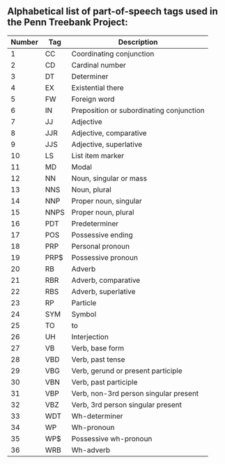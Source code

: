 ## Alphabetical list of part-of-speech tags used in the Penn Treebank Project:
[Source Link]: https://www.ling.upenn.edu/courses/Fall_2003/ling001/penn_treebank_pos.html

| Number | Tag | Description |
| ----------- | ----------- |----------- |
|1	 | CC	 |Coordinating conjunction |
|2	 |CD	 |Cardinal number|
|3	 |DT |	Determiner|
|4	 |EX	 |Existential there|
|5	 |FW	 |Foreign word|
|6	 |IN	 |Preposition or subordinating conjunction|
|7	 |JJ	 |Adjective|
|8	 |JJR	 |Adjective, comparative|
|9	 |JJS	 |Adjective, superlative|
|10	 |LS	 |List item marker|
|11	 |MD	 |Modal|
|12	 |NN	 |Noun, singular or mass|
|13	 |NNS	 |Noun, plural|
|14	 |NNP	 |Proper noun, singular|
|15	 |NNPS	 |Proper noun, plural|
|16	 |PDT	 |Predeterminer|
|17	 |POS	 |Possessive ending|
|18	 |PRP	 |Personal pronoun|
|19	 |PRP$	 |Possessive pronoun|
|20 |	RB	 |Adverb|
|21	 |RBR	 |Adverb, comparative|
|22	 |RBS	 |Adverb, superlative|
|23	 |RP	 |Particle|
|24	 |SYM	 |Symbol|
|25	 |TO	 |to|
|26	 |UH	 |Interjection|
|27	 |VB	 |Verb, base form|
|28	 |VBD	 |Verb, past tense|
|29	 |VBG	 |Verb, gerund or present participle|
|30	 |VBN	 |Verb, past participle|
|31	 |VBP	 |Verb, non-3rd person singular present|
|32	 |VBZ	 |Verb, 3rd person singular present|
|33 |	WDT	 |Wh-determiner|
|34 |	WP	 |Wh-pronoun|
|35	 |WP$	 |Possessive wh-pronoun|
|36 |	WRB	 |Wh-adverb|
